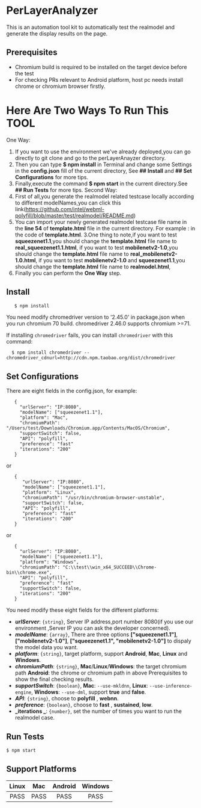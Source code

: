 # PerLayerAnalyzer
This is an automation tool kit to automatically test the realmodel and generate the display results on the page.

## Prerequisites
* Chromium build is required to be installed on the target device before the test
* For checking PRs relevant to Android platform, host pc needs install chrome or chromium browser firstly.

# Here Are Two Ways To Run This TOOL
One Way:
1. If you want to use the environment we've already deployed,you can go directly to git clone and go to the perLayerAnayzer directory.
2. Then you can type **$ npm install** in Terminal and change some Settings in the **config.json** fill of the current directory,
See **## Install** and **## Set Configurations** for more tips.
3. Finally,execute the command **$ npm start** in the current directory.See **## Run Tests** for more tips.
Second Way:
1. First of all,you generate the realmodel related testcase locally according to different modelNames,you can click this link(https://github.com/intel/webml-polyfill/blob/master/test/realmodel/README.md)
2. You can  import your newly generated realmodel testcase file name in the **line 54** of **template.html** file in the current directory.
For example : **<script src="./realmodel/testcase/squeezenet1.1/squeezenet1.1-conv2d-1.js"></script>**  in the code of **template.html**.
3.One thing to note,if you want to test **squeezenet1.1**,you should change the **template.html** file name to **real_squeezenet1.1.html**,
if you want to test **mobilenetv2-1.0**,you should change the **template.html** file name to **real_mobilenetv2-1.0.html**,
if you want to test **mobilenetv2-1.0** and **squeezenet1.1**,you should change the **template.html** file name to **realmodel.html**,
4. Finally you can perform the **One Way** step.

## Install
```sh
   $ npm install
```
   You need modify chromedriver version to '2.45.0' in package.json when you run chromium 70 build. chromedriver 2.46.0 supports chromium >=71.

   If installing `chromedriver` fails, you can install `chromedriver` with this command:

      $ npm install chromedriver --chromedriver_cdnurl=http://cdn.npm.taobao.org/dist/chromedriver

## Set Configurations
   There are eight fields in the config.json, for example:
```
   {
     "urlServer": "IP:8080",
     "modelName": ["squeezenet1.1"],
     "platform": "Mac",
     "chromiumPath": "/Users/test/Downloads/Chromium.app/Contents/MacOS/Chromium",
     "supportSwitch": false,
     "API": "polyfill",
     "preference": "fast"
     "iterations": "200"
   }
```
   or

```
   {
      "urlServer": "IP:8080",
      "modelName": ["squeezenet1.1"],
      "platform": "Linux",
      "chromiumPath": "/usr/bin/chromium-browser-unstable",
      "supportSwitch": false,
      "API": "polyfill",
      "preference": "fast"
      "iterations": "200"
   }
```
   or

```
   {  
     "urlServer": "IP:8080",
     "modelName": ["squeezenet1.1"],
     "platform": "Windows",
     "chromiumPath": "C:\\test\\win_x64_SUCCEED\\Chrome-bin\\chrome.exe",
     "API": "polyfill",
     "preference": "fast"
     "supportSwitch": false,
     "iterations": "200"
   }
```
   You need modify these eight fields for the different platforms:
   + **_urlServer_**: `{string}`,  Server IP address,port number 8080(if you use our environment ,Server IP you can ask the developer concerned).
   + **_modelName_**: `{array}`, There are three options **["squeezenet1.1"]**, **["mobilenetv2-1.0"]**, **["squeezenet1.1", "mobilenetv2-1.0"]** to dispaly the model data you want.
   + **_platform_**: `{string}`, target platform, support **Android**, **Mac**, **Linux** and **Windows**.
   + **_chromiumPath_**: `{string}`, **Mac**/**Linux**/**Windows**: the target chromium path   **Android**: the chrome or chromium path in above Prerequisites to show the final checking results.
   + **_supportSwitch_**: `{boolean}`, **Mac**: `--use-mkldnn`, **Linux**: `--use-inference-engine`, **Windows**: `--use-dml`, support **true** and **false**.
   + **_API_**: `{string}`, choose to  **polyfill** , **webnn**.
   + **_preference_**: `{boolean}`, choose to  **fast** , **sustained**, **low**.
   + **_iterations _**: `{number}`, set the number of times you want to run the realmodel case.
## Run Tests

```sh
$ npm start
```

## Support Platforms

|  Linux  |   Mac   |  Android  |  Windows  |
|  :---:  |  :---:  |   :---:   |   :---:   |
|  PASS   |   PASS  |    PASS   |    PASS   |
